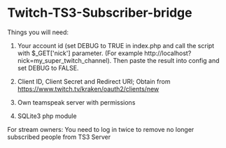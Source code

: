 # Twitch-TS3-Subscriber-bridge

Things you will need:

1) Your account id (set DEBUG to TRUE in index.php and call the script with $_GET['nick'] parameter. (For example http://localhost?nick=my_super_twitch_channel). Then paste the result into config and set DEBUG to FALSE.

2) Client ID, Client Secret and Redirect URI; Obtain from https://www.twitch.tv/kraken/oauth2/clients/new

3) Own teamspeak server with permissions

4) SQLite3 php module

For stream owners: You need to log in twice to remove no longer subscribed people from TS3 Server
